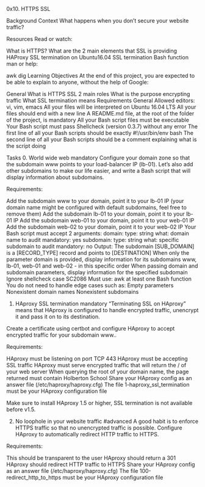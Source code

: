 0x10. HTTPS SSL

Background Context
What happens when you don’t secure your website traffic?


Resources
Read or watch:

What is HTTPS?
What are the 2 main elements that SSL is providing
HAProxy SSL termination on Ubuntu16.04
SSL termination
Bash function
man or help:

awk
dig
Learning Objectives
At the end of this project, you are expected to be able to explain to anyone, without the help of Google:

General
What is HTTPS SSL 2 main roles
What is the purpose encrypting traffic
What SSL termination means
Requirements
General
Allowed editors: vi, vim, emacs
All your files will be interpreted on Ubuntu 16.04 LTS
All your files should end with a new line
A README.md file, at the root of the folder of the project, is mandatory
All your Bash script files must be executable
Your Bash script must pass Shellcheck (version 0.3.7) without any error
The first line of all your Bash scripts should be exactly #!/usr/bin/env bash
The second line of all your Bash scripts should be a comment explaining what is the script doing

Tasks
0. World wide web
mandatory
Configure your domain zone so that the subdomain www points to your load-balancer IP (lb-01). Let’s also add other subdomains to make our life easier, and write a Bash script that will display information about subdomains.

Requirements:

Add the subdomain www to your domain, point it to your lb-01 IP (your domain name might be configured with default subdomains, feel free to remove them)
Add the subdomain lb-01 to your domain, point it to your lb-01 IP
Add the subdomain web-01 to your domain, point it to your web-01 IP
Add the subdomain web-02 to your domain, point it to your web-02 IP
Your Bash script must accept 2 arguments:
domain:
type: string
what: domain name to audit
mandatory: yes
subdomain:
type: string
what: specific subdomain to audit
mandatory: no
Output: The subdomain [SUB_DOMAIN] is a [RECORD_TYPE] record and points to [DESTINATION]
When only the parameter domain is provided, display information for its subdomains www, lb-01, web-01 and web-02 - in this specific order
When passing domain and subdomain parameters, display information for the specified subdomain
Ignore shellcheck case SC2086
Must use:
awk
at least one Bash function
You do not need to handle edge cases such as:
Empty parameters
Nonexistent domain names
Nonexistent subdomains

1. HAproxy SSL termination
mandatory
“Terminating SSL on HAproxy” means that HAproxy is configured to handle encrypted traffic, unencrypt it and pass it on to its destination.

Create a certificate using certbot and configure HAproxy to accept encrypted traffic for your subdomain www..

Requirements:

HAproxy must be listening on port TCP 443
HAproxy must be accepting SSL traffic
HAproxy must serve encrypted traffic that will return the / of your web server
When querying the root of your domain name, the page returned must contain Holberton School
Share your HAproxy config as an answer file (/etc/haproxy/haproxy.cfg)
The file 1-haproxy_ssl_termination must be your HAproxy configuration file

Make sure to install HAproxy 1.5 or higher, SSL termination is not available before v1.5.

2. No loophole in your website traffic
#advanced
A good habit is to enforce HTTPS traffic so that no unencrypted traffic is possible. Configure HAproxy to automatically redirect HTTP traffic to HTTPS.

Requirements:

This should be transparent to the user
HAproxy should return a 301
HAproxy should redirect HTTP traffic to HTTPS
Share your HAproxy config as an answer file (/etc/haproxy/haproxy.cfg)
The file 100-redirect_http_to_https must be your HAproxy configuration file
